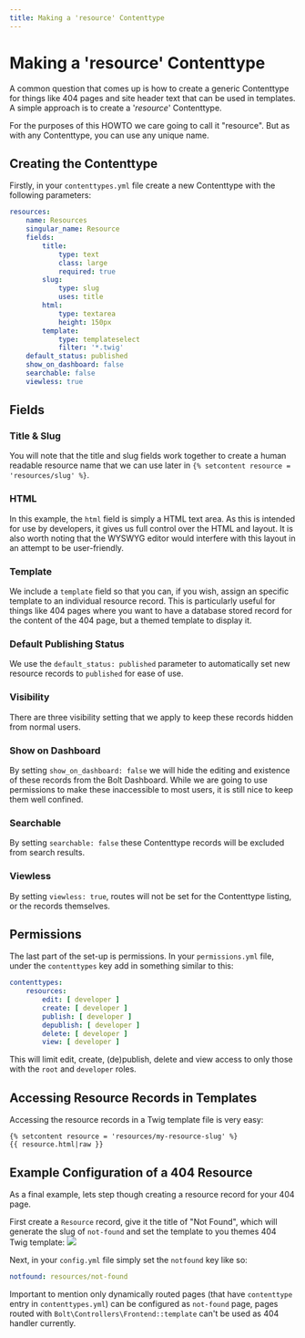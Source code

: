 ```yaml
---
title: Making a 'resource' Contenttype
---
```

Making a 'resource' Contenttype
===============================

A common question that comes up is how to create a generic Contenttype for
things like 404 pages and site header text that can be used in templates. A
simple approach is to create a '*resource*' Contenttype.

For the purposes of this HOWTO we care going to call it "resource". But as with
any Contenttype, you can use any unique name.

Creating the Contenttype
------------------------

Firstly, in your `contenttypes.yml` file create a new Contenttype with the
following parameters:

```yaml
resources:
    name: Resources
    singular_name: Resource
    fields:
        title:
            type: text
            class: large
            required: true
        slug:
            type: slug
            uses: title
        html:
            type: textarea
            height: 150px
        template:
            type: templateselect
            filter: '*.twig'
    default_status: published
    show_on_dashboard: false
    searchable: false
    viewless: true
```

Fields
------

### Title & Slug

You will note that the title and slug fields work together to create a human
readable resource name that we can use later in `{% setcontent resource =
'resources/slug' %}`.

### HTML

In this example, the `html` field is simply a HTML text area. As this is
intended for use by developers, it gives us full control over the HTML and
layout. It is also worth noting that the WYSWYG editor would interfere with this
layout in an attempt to be user-friendly.

### Template

We include a `template` field so that you can, if you wish, assign an specific
template to an individual resource record. This is particularly useful for
things like 404 pages where you want to have a database stored record for the
content of the 404 page, but a themed template to display it.

### Default Publishing Status

We use the `default_status: published` parameter to automatically set new
resource records to `published` for ease of use.

### Visibility

There are three visibility setting that we apply to keep these records hidden
from normal users.

### Show on Dashboard

By setting `show_on_dashboard: false` we will hide the editing and existence of
these records from the Bolt Dashboard. While we are going to use permissions to
make these inaccessible to most users, it is still nice to keep them well
confined.

### Searchable

By setting `searchable: false` these Contenttype records will be excluded from
search results.

### Viewless

By setting `viewless: true`, routes will not be set for the Contenttype listing,
or the records themselves.

Permissions
-----------

The last part of the set-up is permissions. In your `permissions.yml` file,
under the `contenttypes` key add in something similar to this:

```yaml
contenttypes:
    resources:
        edit: [ developer ]
        create: [ developer ]
        publish: [ developer ]
        depublish: [ developer ]
        delete: [ developer ]
        view: [ developer ]
```

This will limit edit, create, (de)publish, delete and view access to only those
with the `root` and `developer` roles.

Accessing Resource Records in Templates
---------------------------------------

Accessing the resource records in a Twig template file is very easy:

```twig
{% setcontent resource = 'resources/my-resource-slug' %}
{{ resource.html|raw }}
```

## Example Configuration of a 404 Resource

As a final example, lets step though creating a resource record for your 404
page.

First create a `Resource` record, give it the title of "Not Found", which will
generate the slug of `not-found` and set the template to you themes 404 Twig
template: <a href="/files/howto-resource-contenttype-404.png"><img src="/files
/howto-resource-contenttype-404.png"></a>

Next, in your `config.yml` file simply set the `notfound` key like so:

```yaml
notfound: resources/not-found
```

Important to mention only dynamically routed pages (that have `contenttype`
entry in `contenttypes.yml`) can be configured as `not-found` page,
pages routed with `Bolt\Controllers\Frontend::template` can't be
used as 404 handler currently.
